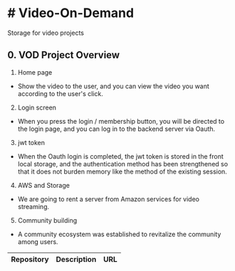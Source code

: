# # Video-On-Demand
Storage for video projects
## 0. VOD Project Overview
1. Home page
* Show the video to the user, and you can view the video you want according to the user's click.
2. Login screen
* When you press the login / membership button, you will be directed to the login page, and you can log in to the backend server via Oauth.
3. jwt token
* When the Oauth login is completed, the jwt token is stored in the front local storage, and the authentication method has been strengthened so that it does not burden memory like the method of the existing session.
4. AWS and Storage
* We are going to rent a server from Amazon services for video streaming.
5. Community building
* A community ecosystem was established to revitalize the community among users.

|Repository|Description|URL|
|:---|:---|:---|
